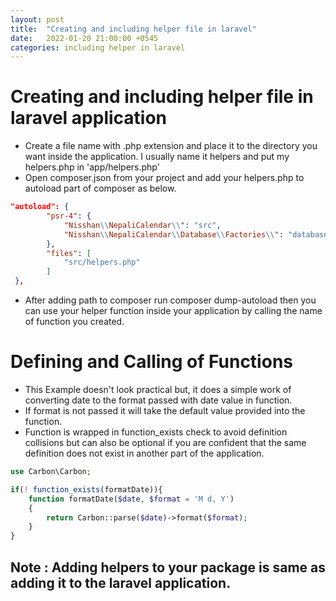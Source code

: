 ```yaml
---
layout: post
title:  "Creating and including helper file in laravel"
date:   2022-01-20 21:00:00 +0545
categories: including helper in laravel
---
```


# Creating and including helper file in laravel application

- Create a file name with .php extension and place it to the directory you want inside the application.
I usually name it helpers and put my helpers.php in 'app/helpers.php'
- Open composer.json from your project and add your helpers.php to autoload part of composer as below.

```json 
"autoload": {
        "psr-4": {
            "Nisshan\\NepaliCalendar\\": "src",
            "Nisshan\\NepaliCalendar\\Database\\Factories\\": "database/factories"
        },
        "files": [
            "src/helpers.php"
        ]
 },

```
- After adding path to composer run composer dump-autoload then you can use your helper function inside your application
by calling the name of function you created.

  
# Defining and Calling of Functions

- This Example doesn't look practical but, it does a simple work of converting date to the format passed with date 
value in function.
- If format is not passed it will take the default value provided into the function.
- Function is wrapped in function_exists check to avoid definition collisions but can also be optional if you are confident that the same definition 
does not exist in another part of the application.

```php
use Carbon\Carbon;

if(! function_exists(formatDate)){
    function formatDate($date, $format = 'M d, Y')
    {
        return Carbon::parse($date)->format($format);
    }
}
```

## Note : Adding helpers to your package is same as adding it to the laravel application.
